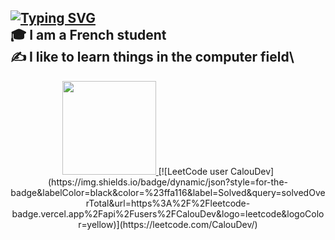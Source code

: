 [![Typing SVG](https://readme-typing-svg.herokuapp.com?font=Console&size=40&duration=3000&pause=1000&color=F3F3F3&vCenter=true&width=450&lines=Hi%2C+I+am+CalouDev+%F0%9F%98%83)](https://git.io/typing-svg)\
🎓 I am a French student\
✍️ I like to learn things in the computer field\
-----
<p align="center">
    <a href="https://github.com/CalouDev">
        <img height="150em" src="https://github-readme-stats-eight-theta.vercel.app/api/top-langs/?username=CalouDev&layout=compact&langs_count=8&theme=react" />
    </a>
    [![LeetCode user CalouDev](https://img.shields.io/badge/dynamic/json?style=for-the-badge&labelColor=black&color=%23ffa116&label=Solved&query=solvedOverTotal&url=https%3A%2F%2Fleetcode-badge.vercel.app%2Fapi%2Fusers%2FCalouDev&logo=leetcode&logoColor=yellow)](https://leetcode.com/CalouDev/)
</p>
